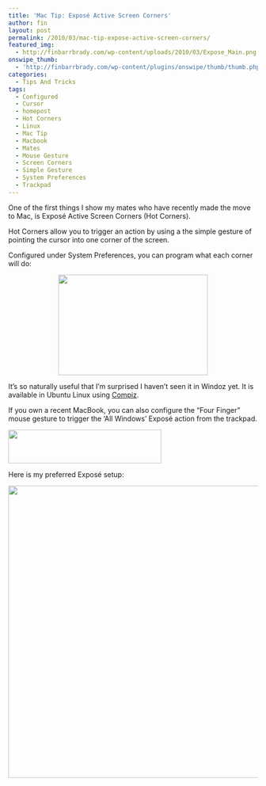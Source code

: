 ```yaml
---
title: 'Mac Tip: Exposé Active Screen Corners'
author: fin
layout: post
permalink: /2010/03/mac-tip-expose-active-screen-corners/
featured_img:
  - http://finbarrbrady.com/wp-content/uploads/2010/03/Expose_Main.png
onswipe_thumb:
  - 'http://finbarrbrady.com/wp-content/plugins/onswipe/thumb/thumb.php?src=http://finbarrbrady.com/wp-content/uploads/2010/03/Expose_Main.png&amp;w=600&amp;h=800&amp;zc=1&amp;q=75&amp;f=0'
categories:
  - Tips And Tricks
tags:
  - Configured
  - Cursor
  - homepost
  - Hot Corners
  - Linux
  - Mac Tip
  - Macbook
  - Mates
  - Mouse Gesture
  - Screen Corners
  - Simple Gesture
  - System Preferences
  - Trackpad
---
```

One of the first things I show my mates who have recently made the move to Mac, is Exposé Active Screen Corners (Hot Corners).<!--more-->

Hot Corners allow you to trigger an action by using a the simple gesture of pointing the cursor into one corner of the screen.

Configured under System Preferences, you can program what each corner will do:

<p style="text-align: center;">
  <img class="aligncenter size-full wp-image-92" title="Expose" src="http://finbarrbrady.com/wp-content/uploads/2010/03/Screen-shot-2010-03-21-at-17.39.21.png" alt="" width="302" height="203" />
</p>

<p style="text-align: center;">
  <p style="text-align: left;">
    It&#8217;s so naturally useful that I&#8217;m surprised I haven&#8217;t seen it in Windoz yet. It is available in Ubuntu Linux using <a title="Expose in Ubuntu" href="http://sunnybiologia.blogspot.com/2009/09/expose-in-ubuntu-910-with-compiz.html">Compiz</a>.
  </p>
  
  <p style="text-align: left;">
    If you own a recent MacBook, you can also configure the &#8220;Four Finger&#8221; mouse gesture to trigger the &#8216;All Windows&#8217; Exposé action from the trackpad.
  </p>
  
  <p style="text-align: left;">
    <a href="http://finbarrbrady.com/wp-content/uploads/2010/03/Screen-shot-2010-03-21-at-17.48.49.png"><img class="aligncenter size-full wp-image-96" title="Trackpad Expose" src="http://finbarrbrady.com/wp-content/uploads/2010/03/Screen-shot-2010-03-21-at-17.48.49.png" alt="" width="309" height="68" /></a>
  </p>
  
  <p style="text-align: left;">
    Here is my preferred Exposé setup:
  </p>
  
  <p style="text-align: center;">
    <img class="aligncenter size-full wp-image-94" title="My Expose" src="http://finbarrbrady.com/wp-content/uploads/2010/03/Screen-shot-2010-03-21-at-17.39.44.png" alt="" width="598" height="590" />
  </p>